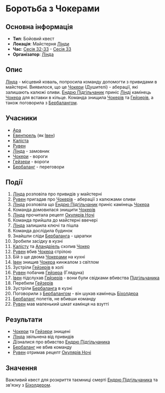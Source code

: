 # Боротьба з Чокерами

## Основна інформація
- **Тип**: Бойовий квест
- **Локація**: Майстерня [Лінди](Лінда.md)
- **Час**: [Сесія 32-33](Notes/Сесія_32.md) - [Сесія 33](Notes/Сесія_33.md)
- **Організатор**: [Лінда](Лінда.md)

## Опис
[Лінда](Лінда.md) - місцевий коваль, попросила команду допомогти з привидами в майстерні. Виявилося, що це [Чокери](Чокер.md) (Душителі) - аберації, які залишають калюжі оливи. [Ендрю Підгільчаник](Ендрю_Підгільчаник.md) приніс [Лінді](Лінді.md) камінець [Чокера](Чокера.md) для вставки в кільце. Команда знищила [Чокерів](Чокерів.md) та [Гейзерів](Гейзер.md), а також поговорила з [Бербалангом](Бербаланг.md).

## Учасники
- [Ара](Ара.md)
- [Евентюель](Евентюель.md) (як [Івен](Івен.md))
- [Каліста](Каліста.md)
- [Рувен](Рувен.md)
- [Лінда](Лінда.md) - замовник
- [Чокери](Чокер.md) - вороги
- [Гейзери](Гейзер.md) - вороги
- [Бербаланг](Бербаланг.md) - переговори

## Події
1. [Лінда](Лінда.md) розповіла про привидів у майстерні
2. [Рувен](Рувен.md) пригадав про [Чокерів](Чокерів.md) - аберації з калюжами оливи
3. [Лінда](Лінда.md) розповіла що [Ендрю Підгільчаник](Ендрю_Підгільчаник.md) приніс камінець [Чокера](Чокера.md)
4. Команда домовилася знищити [Чокерів](Чокерів.md)
5. [Лінда](Лінда.md) прочитала рецепт [Окулярів Ночі](Окулярів_Ночі.md)
6. Команда прийшла до майстерні ввечері
7. [Лінда](Лінда.md) залишила ключі та пішла
8. Команда дослідила будинок
9. Знайшли сліди [Бербаланга](Бербаланга.md) - царапки
10. Зробили засідку в кузні
11. [Калісту](Калісту.md) та [Аландріель](Аландріель.md) схопив [Чокер](Чокер.md)
12. [Рувен](Рувен.md) вбив [Чокера](Чокера.md) стрілою
13. Бій з ще двома [Чокерами](Чокерами.md) на кухні
14. [Івен](Івен.md) знищив [Чокера](Чокера.md) кинжалом з світлом
15. Зустріли [Гейзерів](Гейзерів.md) в холі
16. [Рувен](Рувен.md) побачив [Гейзера](Гейзера.md) (Глядуна)
17. [Івен](Івен.md) підслухав [Гейзерів](Гейзерів.md) - вони були свідками вбивства [Підгільчаника](Ендрю_Підгільчаник.md)
18. Перебили [Гейзерів](Гейзерів.md)
19. Зустріли [Бербаланга](Бербаланга.md) в кузні
20. Поговорили з [Бербалангом](Бербалангом.md) - він шукав камінець [Біхолдера](Біхолдер.md)
21. [Бербаланг](Бербаланг.md) полетів, не вбивши команду
22. [Рувен](Рувен.md) мав маленький шмат камінця на взутті

## Результати
- [Чокери](Чокери.md) та [Гейзери](Гейзери.md) знищені
- [Лінда](Лінда.md) звільнена від привидів
- Дізналися про вбивство [Ендрю Підгільчаника](Ендрю_Підгільчаник.md)
- [Бербаланг](Бербаланг.md) не вбив команду
- [Рувен](Рувен.md) отримав рецепт [Окулярів Ночі](Окулярів_Ночі.md)

## Значення
Важливий квест для розкриття таємниці смерті [Ендрю Підгільчаника](Ендрю_Підгільчаник.md) та зв'язку з [Біхолдером](Біхолдером.md).
